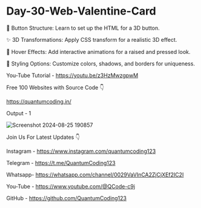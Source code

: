 # Day-30-Web-Valentine-Card

🔧 Button Structure: Learn to set up the HTML for a 3D button.

✨ 3D Transformations: Apply CSS transform for a realistic 3D effect.

🎨 Hover Effects: Add interactive animations for a raised and pressed look.

🌈 Styling Options: Customize colors, shadows, and borders for uniqueness.

You-Tube Tutorial - https://youtu.be/z3HzMwzgpwM

Free 100 Websites with Source Code 👇

https://quantumcoding.in/

Output - 1

![Screenshot 2024-08-25 190857](https://github.com/user-attachments/assets/9534e3db-d737-4e61-a1d3-5948b968d0c0)

Join Us For Latest Updates 👇

Instagram - https://www.instagram.com/quantumcoding123

Telegram - https://t.me/QuantumCoding123

Whatsapp- https://whatsapp.com/channel/0029VaVInCA2ZjCjXEf2IC2I

You-Tube - https://www.youtube.com/@QCode-c9j

GitHub - https://github.com/QuantumCoding123
